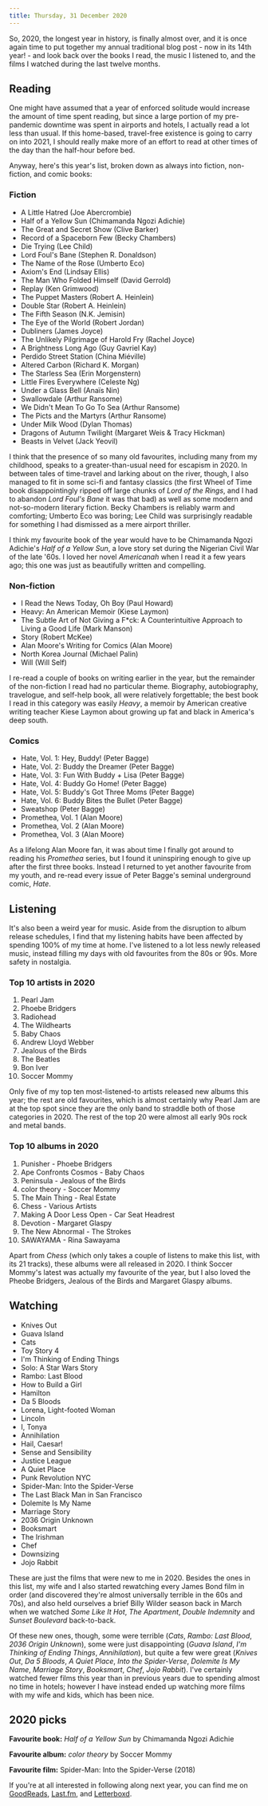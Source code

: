 ```yaml
---
title: Thursday, 31 December 2020
---
```

So, 2020, the longest year in history, is finally almost over, and it is once again time to put together my annual traditional blog post - now in its 14th year! - and look back over the books I read, the music I listened to, and the films I watched during the last twelve months.

## Reading

One might have assumed that a year of enforced solitude would increase the amount of time spent reading, but since a large portion of my pre-pandemic downtime was spent in airports and hotels, I actually read a lot less than usual. If this home-based, travel-free existence is going to carry on into 2021, I should really make more of an effort to read at other times of the day than the half-hour before bed.

Anyway, here's this year's list, broken down as always into fiction, non-fiction, and comic books:

### Fiction

* A Little Hatred (Joe Abercrombie)	
* Half of a Yellow Sun (Chimamanda Ngozi Adichie)
* The Great and Secret Show (Clive Barker)
* Record of a Spaceborn Few (Becky Chambers)
* Die Trying (Lee Child)
* Lord Foul's Bane (Stephen R. Donaldson)
* The Name of the Rose (Umberto Eco)
* Axiom's End (Lindsay Ellis)
* The Man Who Folded Himself (David Gerrold)
* Replay (Ken Grimwood)
* The Puppet Masters (Robert A. Heinlein)
* Double Star (Robert A. Heinlein)
* The Fifth Season (N.K. Jemisin)
* The Eye of the World (Robert Jordan)
* Dubliners (James Joyce)
* The Unlikely Pilgrimage of Harold Fry (Rachel Joyce)
* A Brightness Long Ago (Guy Gavriel Kay)
* Perdido Street Station (China Miéville)
* Altered Carbon (Richard K. Morgan)
* The Starless Sea (Erin Morgenstern)
* Little Fires Everywhere (Celeste Ng)
* Under a Glass Bell (Anaïs Nin)
* Swallowdale (Arthur Ransome)
* We Didn't Mean To Go To Sea (Arthur Ransome)
* The Picts and the Martyrs (Arthur Ransome)
* Under Milk Wood (Dylan Thomas)
* Dragons of Autumn Twilight (Margaret Weis & Tracy Hickman)
* Beasts in Velvet (Jack Yeovil)

I think that the presence of so many old favourites, including many from my childhood, speaks to a greater-than-usual need for escapism in 2020. In between tales of time-travel and larking about on the river, though, I also managed to fit in some sci-fi and fantasy classics (the first Wheel of Time book disappointingly ripped off large chunks of _Lord of the Rings_, and I had to abandon _Lord Foul's Bane_ it was that bad) as well as some modern and not-so-modern literary fiction. Becky Chambers is reliably warm and comforting; Umberto Eco was boring; Lee Child was surprisingly readable for something I had dismissed as a mere airport thriller.

I think my favourite book of the year would have to be Chimamanda Ngozi Adichie's _Half of a Yellow Sun_, a love story set during the Nigerian Civil War of the late '60s. I loved her novel _Americanah_ when I read it a few years ago; this one was just as beautifully written and compelling.

### Non-fiction

* I Read the News Today, Oh Boy (Paul Howard)
* Heavy: An American Memoir (Kiese Laymon)
* The Subtle Art of Not Giving a F*ck: A Counterintuitive Approach to Living a Good Life (Mark Manson)
* Story (Robert McKee)
* Alan Moore's Writing for Comics (Alan Moore)
* North Korea Journal (Michael Palin)
* Will (Will Self)

I re-read a couple of books on writing earlier in the year, but the remainder of the non-fiction I read had no particular theme. Biography, autobiography, travelogue, and self-help book, all were relatively forgettable; the best book I read in this category was easily _Heavy_, a memoir by American creative writing teacher Kiese Laymon about growing up fat and black in America's deep south.

### Comics

* Hate, Vol. 1: Hey, Buddy! (Peter Bagge)
* Hate, Vol. 2: Buddy the Dreamer (Peter Bagge)
* Hate, Vol. 3: Fun With Buddy + Lisa (Peter Bagge)
* Hate, Vol. 4: Buddy Go Home! (Peter Bagge)
* Hate, Vol. 5: Buddy's Got Three Moms (Peter Bagge)
* Hate, Vol. 6: Buddy Bites the Bullet (Peter Bagge)
* Sweatshop (Peter Bagge)
* Promethea, Vol. 1 (Alan Moore)
* Promethea, Vol. 2 (Alan Moore)
* Promethea, Vol. 3 (Alan Moore)

As a lifelong Alan Moore fan, it was about time I finally got around to reading his _Promethea_ series, but I found it uninspiring enough to give up after the first three books. Instead I returned to yet another favourite from my youth, and re-read every issue of Peter Bagge's seminal underground comic, _Hate_. 

## Listening

It's also been a weird year for music. Aside from the disruption to album release schedules, I find that my listening habits have been affected by spending 100% of my time at home. I've listened to a lot less newly released music, instead filling my days with old favourites from the 80s or 90s. More safety in nostalgia.

### Top 10 artists in 2020

1. Pearl Jam
2. Phoebe Bridgers
3. Radiohead
4. The Wildhearts
5. Baby Chaos
6. Andrew Lloyd Webber
7. Jealous of the Birds
8. The Beatles
9. Bon Iver
10. Soccer Mommy

Only five of my top ten most-listened-to artists released new albums this year; the rest are old favourites, which is almost certainly why Pearl Jam are at the top spot since they are the only band to straddle both of those categories in 2020. The rest of the top 20 were almost all early 90s rock and metal bands.

### Top 10 albums in 2020

1. Punisher - Phoebe Bridgers
2. Ape Confronts Cosmos - Baby Chaos
3. Peninsula - Jealous of the Birds
4. color theory - Soccer Mommy
5. The Main Thing - Real Estate
6. Chess - Various Artists
7. Making A Door Less Open - Car Seat Headrest
8. Devotion - Margaret Glaspy
9. The New Abnormal - The Strokes
10. SAWAYAMA - Rina Sawayama

Apart from _Chess_ (which only takes a couple of listens to make this list, with its 21 tracks), these albums were all released in 2020. I think Soccer Mommy's latest was actually my favourite of the year, but I also loved the Pheobe Bridgers, Jealous of the Birds and Margaret Glaspy albums.

## Watching

* Knives Out
* Guava Island
* Cats
* Toy Story 4
* I'm Thinking of Ending Things
* Solo: A Star Wars Story
* Rambo: Last Blood
* How to Build a Girl
* Hamilton
* Da 5 Bloods
* Lorena, Light-footed Woman
* Lincoln
* I, Tonya
* Annihilation
* Hail, Caesar!
* Sense and Sensibility
* Justice League
* A Quiet Place
* Punk Revolution NYC
* Spider-Man: Into the Spider-Verse
* The Last Black Man in San Francisco
* Dolemite Is My Name
* Marriage Story
* 2036 Origin Unknown
* Booksmart
* The Irishman
* Chef
* Downsizing
* Jojo Rabbit

These are just the films that were new to me in 2020. Besides the ones in this list, my wife and I also started rewatching every James Bond film in order (and discovered they're almost universally terrible in the 60s and 70s), and also held ourselves a brief Billy Wilder season back in March when we watched _Some Like It Hot_, _The Apartment_, _Double Indemnity_ and _Sunset Boulevard_ back-to-back.

Of these new ones, though, some were terrible (_Cats_, _Rambo: Last Blood_, _2036 Origin Unknown_), some were just disappointing (_Guava Island_, _I'm Thinking of Ending Things_, _Annihilation_), but quite a few were great (_Knives Out_, _Da 5 Bloods_, _A Quiet Place_, _Into the Spider-Verse_, _Dolemite Is My Name_, _Marriage Story_, _Booksmart_, _Chef_, _Jojo Rabbit_). I've certainly watched fewer films this year than in previous years due to spending almost no time in hotels; however I have instead ended up watching more films with my wife and kids, which has been nice.

## 2020 picks

**Favourite book:** _Half of a Yellow Sun_ by Chimamanda Ngozi Adichie

**Favourite album:** _color theory_ by Soccer Mommy

**Favourite film:** Spider-Man: Into the Spider-Verse (2018)

If you're at all interested in following along next year, you can find me on [GoodReads](https://www.goodreads.com/user/show/13428913-matthew-pennell), [Last.fm](https://www.last.fm/user/Watchmaker), and [Letterboxd](https://letterboxd.com/matthewpennell/).
